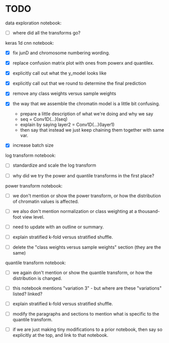# TODO


data exploration notebook:

- [ ] where did all the transforms go?


keras 1d cnn notebook: 

- [x] fix junD and chromosome numbering wording.
- [x] replace confusion matrix plot with ones from powerx and quantilex.
- [x] explicitly call out what the y_model looks like
- [x] explicitly call out that we round to determine the final prediction
- [x] remove any class weights versus sample weights
- [x] the way that we assemble the chromatin model is a little bit confusing.
    - prepare a little description of what we're doing and why we say
    - seq = Conv1D(...)(seq)
    - explain by saying layer2 = Conv1D(...)(layer1)
    - then say that instead we just keep chaining them together with same var.
- [x] increase batch size


log transform notebook:

- [ ] standardize and scale the log transform
- [ ] why did we try the power and quantile transforms in the first place?


power transform notebook:

- [ ] we don't mention or show the power transform, or how the distribution of chromatin values is affected.
- [ ] we also don't mention normalization or class weighting at a thousand-foot view level. 
- [ ] need to update with an outline or summary.
- [ ] explain stratified k-fold versus stratified shuffle.
- [ ] delete the "class weights versus sample weights" section (they are the same)


quantile transform notebook:

- [ ] we again don't mention or show the quantile transform, or how the distribution is changed.
- [ ] this notebook mentions "variation 3" - but where are these "variations" listed? linked?
- [ ] explain stratified k-fold versus stratified shuffle.
- [ ] modify the paragraphs and sections to mention what is specific to the quantile transform.
- [ ] if we are just making tiny modifications to a prior notebook, then say so explicitly at the top, and link to that notebook.

